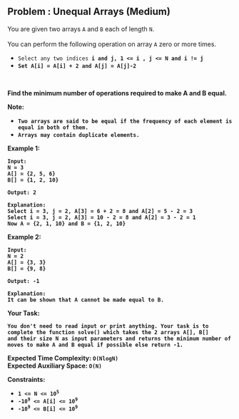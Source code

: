 ## Problem : Unequal Arrays (Medium)

You are given two arrays ```A``` and ```B``` each of length ```N```.<br><br>
You can perform the following operation on array ```A``` zero or more times. 
<ul>
<li><code>Select any two indices <b>i<b> and <b>j<b>, <b>1 <= i<b> , <b>j <= N<b> and <b>i != j<b></code></li>
<li><code>Set <b>A[i] = A[i] + 2<b> and <b>A[j] = A[j]-2<b></code></li>
</ul>
<br>

Find the **minimum** number of operations required to make A and B **equal**.

**Note:**
<ul>
<li><code>Two arrays are said to be equal if the frequency of each element is equal in both of them.</code></li>
<li><code>Arrays may contain duplicate elements.</code></li>
</ul>

**Example 1:**
```
Input:
N = 3
A[] = {2, 5, 6}
B[] = {1, 2, 10}

Output: 2

Explanation: 
Select i = 3, j = 2, A[3] = 6 + 2 = 8 and A[2] = 5 - 2 = 3
Select i = 3, j = 2, A[3] = 10 - 2 = 8 and A[2] = 3 - 2 = 1
Now A = {2, 1, 10} and B = {1, 2, 10}
```

**Example 2:**
```
Input:
N = 2
A[] = {3, 3}
B[] = {9, 8}

Output: -1

Explanation: 
It can be shown that A cannot be made equal to B.
```

**Your Task:**
``` 
You don't need to read input or print anything. Your task is to complete the function solve() which takes the 2 arrays A[], B[]
and their size N as input parameters and returns the minimum number of moves to make A and B equal if possible else return -1.
```

**Expected Time Complexity:** ```O(NlogN)```<br>
**Expected Auxiliary Space:** ```O(N)```

**Constraints:**
<ul>
<li><code>1 <= N <= 10<sup>5</sup></code></li>
<li><code>-10<sup>9</sup> <= A[i] <= 10<sup>9</sup></code></li>
<li><code>-10<sup>9</sup> <= B[i] <= 10<sup>9</sup></code></li>
</ul>